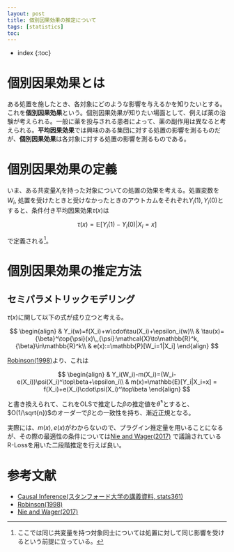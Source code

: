 ```yaml
---
layout: post
title: 個別因果効果の推定について
tags: [statistics]
toc: 
---
```


* index
{:toc}

# 個別因果効果とは

ある処置を施したとき、各対象にどのような影響を与えるかを知りたいとする。これを**個別因果効果**という。個別因果効果が知りたい場面として、例えば薬の治験が考えられる。一般に薬を投与される患者によって、薬の副作用は異なると考えられる。**平均因果効果**では興味のある集団に対する処置の影響を測るものだが、**個別因果効果**は各対象に対する処置の影響を測るものである。

# 個別因果効果の定義

いま、ある共変量$X_i$を持った対象についての処置の効果を考える。処置変数を$W_i$, 処置を受けたときと受けなかったときのアウトカムをそれぞれ$Y_i(1), Y_i(0)$とすると、条件付き平均因果効果$\tau(x)$は

$$
\tau(x)=\mathbb{E}[Y_i(1)-Y_i(0)|X_i=x]
$$

で定義される[^cate]。

[^cate]: ここでは同じ共変量を持つ対象同士については処置に対して同じ影響を受けるという前提に立っている。

# 個別因果効果の推定方法

## セミパラメトリックモデリング

$\tau(x)$に関して以下の式が成り立つと考える。

$$
\begin{align}
& Y_i(w)=f(X_i)+w\cdot\tau(X_i)+\epsilon_i(w)\\
& \tau(x)={\beta}^\top{\psi}(x)\,,{\psi}:\mathcal{X}\to\mathbb{R}^k, {\beta}\in\mathbb{R}^k\\
& e(x):=\mathbb{P}[W_i=1|X_i]
\end{align}
$$

[Robinson(1998)](https://www.jstor.org/stable/1912705?seq=1)より、これは

$$
\begin{align}
& Y_i(W_i)-m(X_i)=(W_i-e(X_i))\psi(X_i)^\top\beta+\epsilon_i\\
& m(x)=\mathbb{E}[Y_i|X_i=x] = f(X_i)+e(X_i)\cdot\psi(X_i)^\top\beta
\end{align}
$$

と書き換えられて、これをOLSで推定した$\beta$の推定値を$\hat{\theta}^\ast$とすると、$O(1/\sqrt{n})$のオーダーで$\beta$との一致性を持ち、漸近正規となる。

実際には、$m(x), e(x)$がわからないので、プラグイン推定量を用いることになるが、その際の最適性の条件については[Nie and Wager(2017)](https://arxiv.org/abs/1712.04912) で議論されているR-Lossを用いた二段階推定を行えば良い。

# 参考文献

- [Causal Inference(スタンフォード大学の講義資料, stats361)](https://web.stanford.edu/~swager/stats361.pdf)
- [Robinson(1998)](https://www.jstor.org/stable/1912705?seq=1)
- [Nie and Wager(2017)](https://arxiv.org/abs/1712.04912)

